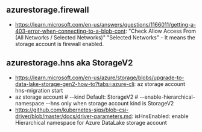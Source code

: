 ## azurestorage.firewall
- https://learn.microsoft.com/en-us/answers/questions/1166011/getting-a-403-error-when-connecting-to-a-blob-cont: "Check Allow Access From (All Networks / Selected Networks)" "Selected Networks" - It means the storage account is firewall enabled.

## azurestorage.hns aka StorageV2
- https://learn.microsoft.com/en-us/azure/storage/blobs/upgrade-to-data-lake-storage-gen2-how-to?tabs=azure-cli: az storage account hns-migration start
- az storage account # --kind Default: StorageV2 # --enable-hierarchical-namespace --hns only when storage account kind is StorageV2
- https://github.com/kubernetes-sigs/blob-csi-driver/blob/master/docs/driver-parameters.md: isHnsEnabled: enable Hierarchical namespace for Azure DataLake storage account
